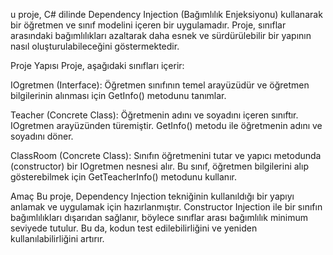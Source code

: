 u proje, C# dilinde Dependency Injection (Bağımlılık Enjeksiyonu) kullanarak bir öğretmen ve sınıf modelini içeren bir uygulamadır. Proje, sınıflar arasındaki bağımlılıkları azaltarak daha esnek ve sürdürülebilir bir yapının nasıl oluşturulabileceğini göstermektedir.

Proje Yapısı
Proje, aşağıdaki sınıfları içerir:

IOgretmen (Interface): Öğretmen sınıfının temel arayüzüdür ve öğretmen bilgilerinin alınması için GetInfo() metodunu tanımlar.

Teacher (Concrete Class): Öğretmenin adını ve soyadını içeren sınıftır. IOgretmen arayüzünden türemiştir. GetInfo() metodu ile öğretmenin adını ve soyadını döner.

ClassRoom (Concrete Class): Sınıfın öğretmenini tutar ve yapıcı metodunda (constructor) bir IOgretmen nesnesi alır. Bu sınıf, öğretmen bilgilerini alıp gösterebilmek için GetTeacherInfo() metodunu kullanır.

Amaç
Bu proje, Dependency Injection tekniğinin kullanıldığı bir yapıyı anlamak ve uygulamak için hazırlanmıştır. Constructor Injection ile bir sınıfın bağımlılıkları dışarıdan sağlanır, böylece sınıflar arası bağımlılık minimum seviyede tutulur. Bu da, kodun test edilebilirliğini ve yeniden kullanılabilirliğini artırır.
